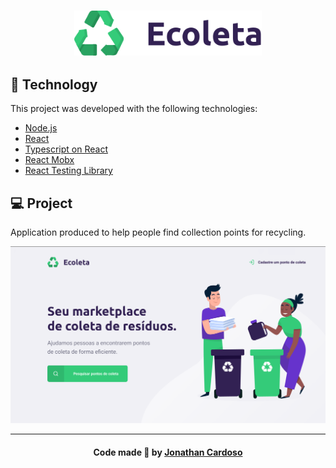 <h3 align="center">
  <img alt="Ecoleta" title="#logo" width="300px" src=".github/logo.svg"><br>
</h3>

## :rocket: Technology

This project was developed with the following technologies:

- [Node.js](https://nodejs.org/en/)
- [React](https://reactjs.org)
- [Typescript on React](https://github.com/typescript-cheatsheets/react-typescript-cheatsheet)
- [React Mobx](https://github.com/mobxjs/mobx-react)
- [React Testing Library](https://testing-library.com/docs/react-testing-library/intro)

## 💻 Project

Application produced to help people find collection points for recycling.

![Ecoleta Result](.github/ecoleta-result.png)

---

<h4 align="center">
  Code made 💚 by <a href="https://www.linkedin.com/in/jonathanccardoso/" target="_blank">Jonathan Cardoso</a>
</h4>
